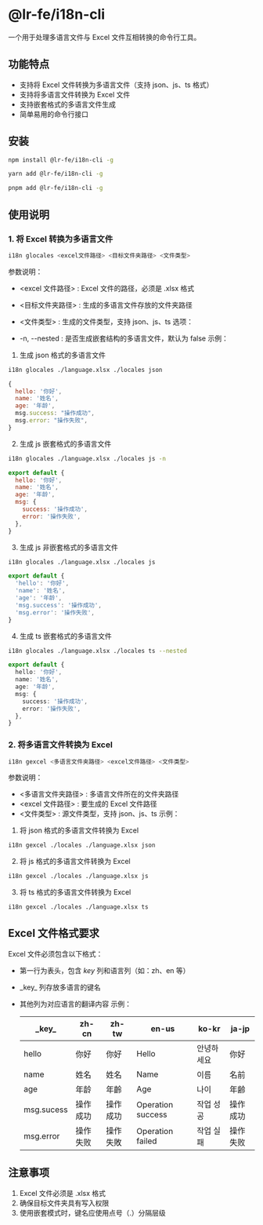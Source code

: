 # @lr-fe/i18n-cli

一个用于处理多语言文件与 Excel 文件互相转换的命令行工具。

## 功能特点

- 支持将 Excel 文件转换为多语言文件（支持 json、js、ts 格式）
- 支持将多语言文件转换为 Excel 文件
- 支持嵌套格式的多语言文件生成
- 简单易用的命令行接口

## 安装

```bash
npm install @lr-fe/i18n-cli -g
```

```bash
yarn add @lr-fe/i18n-cli -g
```

```bash
pnpm add @lr-fe/i18n-cli -g
```

## 使用说明

### 1. 将 Excel 转换为多语言文件

```bash
i18n glocales <excel文件路径> <目标文件夹路径> <文件类型>
```

参数说明：

- <excel 文件路径> : Excel 文件的路径，必须是 .xlsx 格式
- <目标文件夹路径> : 生成的多语言文件存放的文件夹路径
- <文件类型> : 生成的文件类型，支持 json、js、ts
  选项：

- -n, --nested : 是否生成嵌套结构的多语言文件，默认为 false
  示例：

1.  生成 json 格式的多语言文件

```bash
i18n glocales ./language.xlsx ./locales json
```

```javascript
{
  hello: '你好',
  name: '姓名',
  age: '年龄',
  msg.success: "操作成功",
  msg.error: "操作失败",
}
```

2. 生成 js 嵌套格式的多语言文件

```bash
i18n glocales ./language.xlsx ./locales js -n
```

```javascript
export default {
  hello: '你好',
  name: '姓名',
  age: '年龄',
  msg: {
    success: '操作成功',
    error: '操作失败',
  },
}
```

3. 生成 js 非嵌套格式的多语言文件

```bash
i18n glocales ./language.xlsx ./locales js
```

```javascript
export default {
  'hello': '你好',
  'name': '姓名',
  'age': '年龄',
  'msg.success': '操作成功',
  'msg.error': '操作失败',
}
```

4. 生成 ts 嵌套格式的多语言文件

```bash
i18n glocales ./language.xlsx ./locales ts --nested
```

```typescript
export default {
  hello: '你好',
  name: '姓名',
  age: '年龄',
  msg: {
    success: '操作成功',
    error: '操作失败',
  },
}
```

### 2. 将多语言文件转换为 Excel

```bash
i18n gexcel <多语言文件夹路径> <excel文件路径> <文件类型>
```

参数说明：

- <多语言文件夹路径> : 多语言文件所在的文件夹路径
- <excel 文件路径> : 要生成的 Excel 文件路径
- <文件类型> : 源文件类型，支持 json、js、ts
  示例：

1. 将 json 格式的多语言文件转换为 Excel

```bash
i18n gexcel ./locales ./language.xlsx json
```

2. 将 js 格式的多语言文件转换为 Excel

```bash
i18n gexcel ./locales ./language.xlsx js
```

3. 将 ts 格式的多语言文件转换为 Excel

```bash
i18n gexcel ./locales ./language.xlsx ts
```

## Excel 文件格式要求

Excel 文件必须包含以下格式：

- 第一行为表头，包含 _key_ 列和语言列（如：zh、en 等）
- \_key\_ 列存放多语言的键名
- 其他列为对应语言的翻译内容
  示例：

  | \_key\_    | zh-cn    | zh-tw    | en-us             | ko-kr      | ja-jp    |
  | ---------- | -------- | -------- | ----------------- | ---------- | -------- |
  | hello      | 你好     | 你好     | Hello             | 안녕하세요 | 你好     |
  | name       | 姓名     | 姓名     | Name              | 이름       | 名前     |
  | age        | 年龄     | 年齡     | Age               | 나이       | 年齢     |
  | msg.sucess | 操作成功 | 操作成功 | Operation success | 작업 성공  | 操作成功 |
  | msg.error  | 操作失败 | 操作失敗 | Operation failed  | 작업 실패  | 操作失败 |

## 注意事项

1. Excel 文件必须是 .xlsx 格式
2. 确保目标文件夹具有写入权限
3. 使用嵌套模式时，键名应使用点号（.）分隔层级
